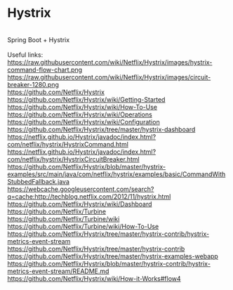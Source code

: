 # Hystrix
<br />Spring Boot + Hystrix 
<br />
<br /> Useful links:
<br /> https://raw.githubusercontent.com/wiki/Netflix/Hystrix/images/hystrix-command-flow-chart.png
<br /> https://raw.githubusercontent.com/wiki/Netflix/Hystrix/images/circuit-breaker-1280.png
<br /> https://github.com/Netflix/Hystrix
<br /> https://github.com/Netflix/Hystrix/wiki/Getting-Started
<br /> https://github.com/Netflix/Hystrix/wiki/How-To-Use
<br /> https://github.com/Netflix/Hystrix/wiki/Operations
<br /> https://github.com/Netflix/Hystrix/wiki/Configuration
<br /> https://github.com/Netflix/Hystrix/tree/master/hystrix-dashboard
<br /> https://netflix.github.io/Hystrix/javadoc/index.html?com/netflix/hystrix/HystrixCommand.html
<br /> https://netflix.github.io/Hystrix/javadoc/index.html?com/netflix/hystrix/HystrixCircuitBreaker.html
<br /> https://github.com/Netflix/Hystrix/blob/master/hystrix-examples/src/main/java/com/netflix/hystrix/examples/basic/CommandWithStubbedFallback.java
<br /> https://webcache.googleusercontent.com/search?q=cache:http://techblog.netflix.com/2012/11/hystrix.html
<br /> https://github.com/Netflix/Hystrix/wiki/Dashboard
<br /> https://github.com/Netflix/Turbine
<br /> https://github.com/Netflix/Turbine/wiki
<br /> https://github.com/Netflix/Turbine/wiki/How-To-Use
<br /> https://github.com/Netflix/Hystrix/tree/master/hystrix-contrib/hystrix-metrics-event-stream
<br /> https://github.com/Netflix/Hystrix/tree/master/hystrix-contrib
<br /> https://github.com/Netflix/Hystrix/tree/master/hystrix-examples-webapp
<br /> https://github.com/Netflix/Hystrix/blob/master/hystrix-contrib/hystrix-metrics-event-stream/README.md
<br /> https://github.com/Netflix/Hystrix/wiki/How-it-Works#flow4
